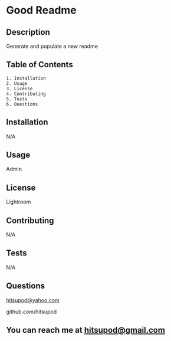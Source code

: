 
# Good Readme

## Description
Generate and populate a new readme

## Table of Contents  
    1. Installation
    2. Usage
    3. License
    4. Contributing
    5. Tests
    6. Questions
    
## Installation
N/A

## Usage
Admin

## License
Lightroom

## Contributing
N/A

## Tests
N/A

## Questions
hitsupod@yahoo.com

github.com/hitsupod

## You can reach me at hitsupod@gmail.com
    